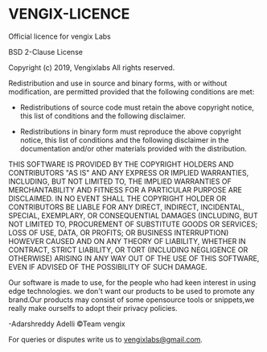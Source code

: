 # VENGIX-LICENCE
Official licence for vengix Labs

BSD 2-Clause License

Copyright (c) 2019, Vengixlabs
All rights reserved.

Redistribution and use in source and binary forms, with or without
modification, are permitted provided that the following conditions are met:

* Redistributions of source code must retain the above copyright notice, this
  list of conditions and the following disclaimer.

* Redistributions in binary form must reproduce the above copyright notice,
  this list of conditions and the following disclaimer in the documentation
  and/or other materials provided with the distribution.

THIS SOFTWARE IS PROVIDED BY THE COPYRIGHT HOLDERS AND CONTRIBUTORS "AS IS"
AND ANY EXPRESS OR IMPLIED WARRANTIES, INCLUDING, BUT NOT LIMITED TO, THE
IMPLIED WARRANTIES OF MERCHANTABILITY AND FITNESS FOR A PARTICULAR PURPOSE ARE
DISCLAIMED. IN NO EVENT SHALL THE COPYRIGHT HOLDER OR CONTRIBUTORS BE LIABLE
FOR ANY DIRECT, INDIRECT, INCIDENTAL, SPECIAL, EXEMPLARY, OR CONSEQUENTIAL
DAMAGES (INCLUDING, BUT NOT LIMITED TO, PROCUREMENT OF SUBSTITUTE GOODS OR
SERVICES; LOSS OF USE, DATA, OR PROFITS; OR BUSINESS INTERRUPTION) HOWEVER
CAUSED AND ON ANY THEORY OF LIABILITY, WHETHER IN CONTRACT, STRICT LIABILITY,
OR TORT (INCLUDING NEGLIGENCE OR OTHERWISE) ARISING IN ANY WAY OUT OF THE USE
OF THIS SOFTWARE, EVEN IF ADVISED OF THE POSSIBILITY OF SUCH DAMAGE.

Our software is made to use, for the people who had keen interest in using edge technologies. 
we don't want our products to be used to promote any brand.Our products may consist of some
opensource tools or snippets,we really make ourselfs to adopt their privacy policies.


-Adarshreddy Adelli
 ©Team vengix

For queries or disputes write us to vengixlabs@gmail.com.
